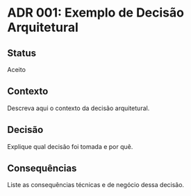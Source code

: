 # ADR 001: Exemplo de Decisão Arquitetural

## Status
Aceito

## Contexto
Descreva aqui o contexto da decisão arquitetural.

## Decisão
Explique qual decisão foi tomada e por quê.

## Consequências
Liste as consequências técnicas e de negócio dessa decisão.
